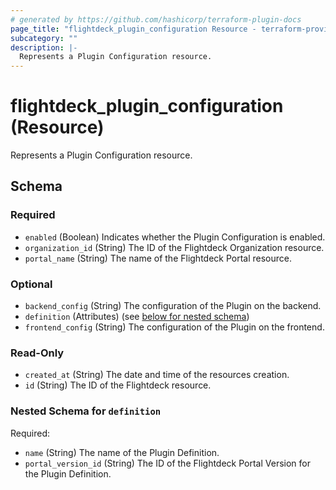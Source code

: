 ```yaml
---
# generated by https://github.com/hashicorp/terraform-plugin-docs
page_title: "flightdeck_plugin_configuration Resource - terraform-provider-flightdeck"
subcategory: ""
description: |-
  Represents a Plugin Configuration resource.
---
```


# flightdeck_plugin_configuration (Resource)

Represents a Plugin Configuration resource.



<!-- schema generated by tfplugindocs -->
## Schema

### Required

- `enabled` (Boolean) Indicates whether the Plugin Configuration is enabled.
- `organization_id` (String) The ID of the Flightdeck Organization resource.
- `portal_name` (String) The name of the Flightdeck Portal resource.

### Optional

- `backend_config` (String) The configuration of the Plugin on the backend.
- `definition` (Attributes) (see [below for nested schema](#nestedatt--definition))
- `frontend_config` (String) The configuration of the Plugin on the frontend.

### Read-Only

- `created_at` (String) The date and time of the resources creation.
- `id` (String) The ID of the Flightdeck resource.

<a id="nestedatt--definition"></a>
### Nested Schema for `definition`

Required:

- `name` (String) The name of the Plugin Definition.
- `portal_version_id` (String) The ID of the Flightdeck Portal Version for the Plugin Definition.
